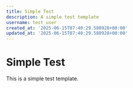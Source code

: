 ```yaml
---
title: Simple Test
description: A simple test template
username: test_user
created_at: '2025-06-15T07:40:29.580928+00:00'
updated_at: '2025-06-15T07:40:29.580928+00:00'
---
```


# Simple Test

This is a simple test template.